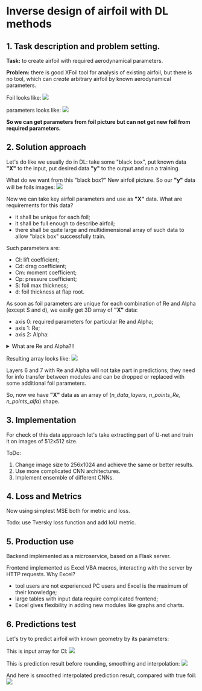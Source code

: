 # Inverse design of airfoil with DL methods

## 1. Task description and problem setting.

**Task:** to create airfoil with required aerodynamical parameters.

**Problem:** there is good XFoil tool for analysis of existing airfoil, but there is no tool, which can *create* arbitrary airfoil by known aerodynamical parameters.

Foil looks like:
<img src = "https://github.com/2326wz/Airfoil-optimization/blob/master/images/mh32.png">

parameters looks like:
<img src = "https://github.com/2326wz/Airfoil-optimization/blob/master/images/mh32_polars.png">


**So we can get parameters from foil picture but can not get new foil from required parameters.**




## 2. Solution approach

Let's do like we usually do in DL: take some "black box", put known data **"X"** to the input, put desired data **"y"** to the output and run a training.

What do we want from this "black box?" New airfoil picture. So our **"y"** data will be foils images:
<img src = "https://github.com/2326wz/Airfoil-optimization/blob/master/images/foils.png">

Now we can take key airfoil parameters and use as **"X"** data. What are requirements for this data?
- it shall be unique for each foil;
- it shall be full enough to describe airfoil;
- there shall be quite large and multidimensional array of such data to allow "black box" successfully train.

Such parameters are:
- Cl: lift coefficient;
- Cd: drag coefficient;
- Cm: moment coefficient;
- Cp: pressure coefficient;
- S:  foil max thickness;
- d:  foil thickness at flap root.


As soon as foil parameters are unique for each combination of Re and Alpha (except S and d), we easily get 3D array of **"X"** data:
- axis 0: required parameters for particular Re and Alpha;
- axis 1: Re;
- axis 2: Alpha:

<details>
  <summary>What are Re and Alpha?!!</summary>
  
  ### Re:
  
  <img src = "https://github.com/2326wz/Airfoil-optimization/blob/master/images/re.png">
  
  In fact, is proportional to airflow *speed*.
  
  
  
  
  ### Alpha:
  
  <img src = "https://github.com/2326wz/Airfoil-optimization/blob/master/images/AoA.jpg">
  
  ***

</details>

Resulting array looks like:
<img src = "https://github.com/2326wz/Airfoil-optimization/blob/master/images/3dc.jpg">

Layers 6 and 7 with Re and Alpha will not take part in predictions; they need for info transfer between modules and can be dropped or replaced with some additional foil parameters.

So, now we have **"X"** data as an array of (*n_data_layers, n_points_Re, n_points_alfa*) shape.




## 3. Implementation 

For check of this data approach let's take extracting part of U-net and train it on images of 512x512 size.

ToDo: 
1. Change image size to 256x1024 and achieve the same or better results.
2. Use more complicated CNN architectures.
3. Implement ensemble of different CNNs.




## 4. Loss and Metrics

Now using simplest MSE both for metric and loss.

Todo: use Tversky loss function and add IoU metric.




## 5. Production use

Backend implemented as a microservice, based on a Flask server.

Frontend implemented as Excel VBA macros, interacting with the server by HTTP requests. Why Excel?
- tool users are not experienced PC users and Excel is the maximum of their knowledge;
- large tables with input data require complicated frontend;
- Excel gives flexibility in adding new modules like graphs and charts.




## 6. Predictions test

Let's try to predict airfoil with known geometry by its parameters:

This is input array for Cl:
<img src = "https://github.com/2326wz/Airfoil-optimization/blob/master/images/xls_mh32.png">


This is prediction result before rounding, smoothing and interpolation:
<img src = "https://github.com/2326wz/Airfoil-optimization/blob/master/images/rough_mh32.png">


And here is smoothed interpolated prediction result, compared with true foil:
<img src = "https://github.com/2326wz/Airfoil-optimization/blob/master/images/result1.png">





